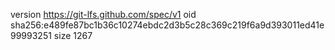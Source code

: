 version https://git-lfs.github.com/spec/v1
oid sha256:e489fe87bc1b36c10274ebdc2d3b5c28c369c219f6a9d393011ed41e99993251
size 1267
